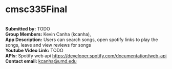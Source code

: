 # cmsc335Final
<br>**Submitted by:** TODO
<br>**Group Members:** Kevin Canha (kcanha), 
<br>**App Description:** Users can search songs, open spotify links to play the songs, leave and view reviews for songs
<br>**Youtube Video Link:** TODO
<br>**APIs:** Spotify web api https://developer.spotify.com/documentation/web-api
<br>**Contact email:** kcanha@umd.edu
